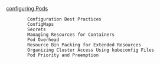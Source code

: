 [configuring Pods](https://kubernetes.io/docs/concepts/configuration/)

```
        Configuration Best Practices
        ConfigMaps
        Secrets
        Managing Resources for Containers
        Pod Overhead
        Resource Bin Packing for Extended Resources
        Organizing Cluster Access Using kubeconfig Files
        Pod Priority and Preemption

```